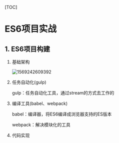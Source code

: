 [TOC]

# ES6项目实战

## 1. ES6项目构建

1. 基础架构

   ![1569242609392](C:\Users\zgc\AppData\Local\Temp\1569242609392.png)

2. 任务自动化(gulp)

   gulp：任务自动化工具，通过stream的方式去工作的

3. 编译工具(babel、webpack)

   babel：编译器，将ES6编译成浏览器支持的ES版本

   webpack：解决模块化的工具

4. 代码实现

   

   